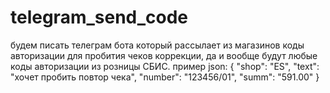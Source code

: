 # telegram_send_code
будем писать телеграм бота который рассылает из магазинов коды авторизации для пробития чеков коррекции, да и вообще будут любые коды авторизации из розницы СБИС.
пример json:
{
    "shop": "ES",
    "text": "хочет пробить повтор чека",
    "number": "123456/01",
    "summ": "591.00"
}